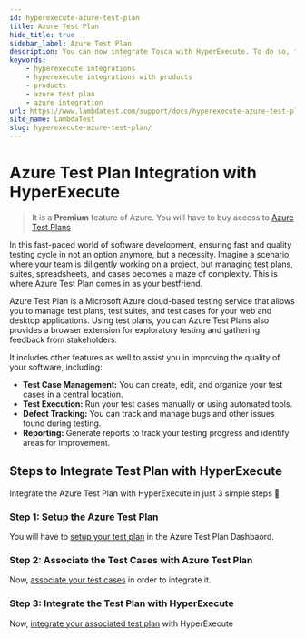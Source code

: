 ```yaml
---
id: hyperexecute-azure-test-plan
title: Azure Test Plan
hide_title: true
sidebar_label: Azure Test Plan
description: You can now integrate Tosca with HyperExecute. To do so, follow the steps listed in the document.
keywords:
    - hyperexecute integrations
    - hyperexecute integrations with products
    - products
    - azure test plan
    - azure integration
url: https://www.lambdatest.com/support/docs/hyperexecute-azure-test-plan/
site_name: LambdaTest
slug: hyperexecute-azure-test-plan/
---
```


<script type="application/ld+json"
      dangerouslySetInnerHTML={{ __html: JSON.stringify({
       "@context": "https://schema.org",
        "@type": "BreadcrumbList",
        "itemListElement": [{
          "@type": "ListItem",
          "position": 1,
          "name": "Home",
          "item": "https://www.lambdatest.com"
        },{
          "@type": "ListItem",
          "position": 2,
          "name": "Support",
          "item": "https://www.lambdatest.com/support/docs/"
        },{
          "@type": "ListItem",
          "position": 3,
          "name": "Azure Test Plan Integration with HyperExecute",
          "item": "https://www.lambdatest.com/support/docs/hyperexecute-azure-test-plan/"
        }]
      })
    }}
></script>

# Azure Test Plan Integration with HyperExecute

> It is a **Premium** feature of Azure. You will have to buy access to [Azure Test Plans](https://learn.microsoft.com/en-us/azure/devops/organizations/billing/buy-access-tfs-test-hub?view=azure-devops-2022#buy-monthly-access-to-azure-test-plans)

In this fast-paced world of software development, ensuring fast and quality testing cycle in not an option anymore, but a necessity. Imagine a scenario where your team is diligently working on a project, but managing test plans, suites, spreadsheets, and cases becomes a maze of complexity. This is where Azure Test Plan comes in as your bestfriend.

Azure Test Plan is a Microsoft Azure cloud-based testing service that allows you to manage test plans, test suites, and test cases for your web and desktop applications. Using test plans, you can Azure Test Plans also provides a browser extension for exploratory testing and gathering feedback from stakeholders.

It includes other features as well to assist you in improving the quality of your software, including:

- **Test Case Management:** You can create, edit, and organize your test cases in a central location.
- **Test Execution:** Run your test cases manually or using automated tools.
- **Defect Tracking:** You can track and manage bugs and other issues found during testing.
- **Reporting:** Generate reports to track your testing progress and identify areas for improvement.

## Steps to Integrate Test Plan with HyperExecute

Integrate the Azure Test Plan with HyperExecute in just 3 simple steps 🚀

### Step 1: Setup the Azure Test Plan

You will have to [setup your test plan](/support/docs/hyperexecute-azure-setup-test-plan/) in the Azure Test Plan Dashbaord.

### Step 2: Associate the Test Cases with Azure Test Plan

Now, [associate your test cases](/support/docs/hyperexecute-azure-associate-test-case/) in order to integrate it.

### Step 3: Integrate the Test Plan with HyperExecute

Now, [integrate your associated test plan](/support/docs/hyperexecute-integrate-azure-test-plan) with HyperExecute
